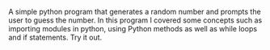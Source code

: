 A simple python program that generates a random number and prompts the user to guess the number. In this program I covered some concepts such as importing modules in python, using Python methods as well as while loops and if statements. Try it out.
